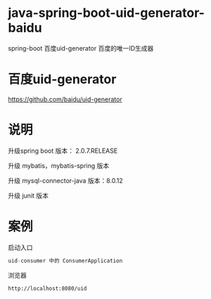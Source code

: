 # java-spring-boot-uid-generator-baidu
spring-boot 百度uid-generator 百度的唯一ID生成器



# 百度uid-generator

https://github.com/baidu/uid-generator

# 说明

升级spring boot 版本： 2.0.7.RELEASE

升级 mybatis，mybatis-spring 版本

升级 mysql-connector-java 版本：8.0.12

升级 junit 版本

# 案例

启动入口
```java
uid-consumer 中的 ConsumerApplication
```


浏览器
```html
http://localhost:8080/uid
```